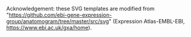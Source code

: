 Acknowledgement: these SVG templates are modified from "https://github.com/ebi-gene-expression-group/anatomogram/tree/master/src/svg" (Expression Atlas-EMBL-EBI, https://www.ebi.ac.uk/gxa/home).
